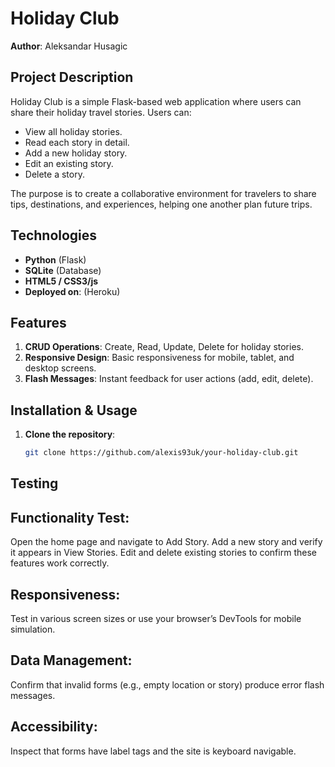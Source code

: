 # Holiday Club

**Author**: Aleksandar Husagic 

## Project Description

Holiday Club is a simple Flask-based web application where users can share their holiday travel stories. Users can:

- View all holiday stories.
- Read each story in detail.
- Add a new holiday story.
- Edit an existing story.
- Delete a story.

The purpose is to create a collaborative environment for travelers to share tips, destinations, and experiences, helping one another plan future trips.

## Technologies

- **Python** (Flask)
- **SQLite** (Database)
- **HTML5 / CSS3/js**
- **Deployed on**: (Heroku)

## Features

1. **CRUD Operations**: Create, Read, Update, Delete for holiday stories.
2. **Responsive Design**: Basic responsiveness for mobile, tablet, and desktop screens.
3. **Flash Messages**: Instant feedback for user actions (add, edit, delete).

## Installation & Usage

1. **Clone the repository**:
   ```bash
   git clone https://github.com/alexis93uk/your-holiday-club.git


## Testing 
## Functionality Test:
Open the home page and navigate to Add Story. 
Add a new story and verify it appears in View Stories.
Edit and delete existing stories to confirm these features work correctly.
## Responsiveness:
Test in various screen sizes or use your browser’s DevTools for mobile simulation.
## Data Management:
Confirm that invalid forms (e.g., empty location or story) produce error flash messages.
## Accessibility:
Inspect that forms have label tags and the site is keyboard navigable.
